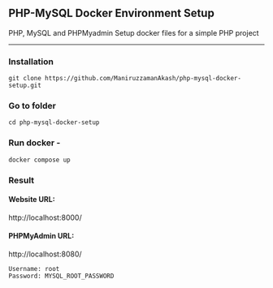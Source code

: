 ## PHP-MySQL Docker Environment Setup

PHP, MySQL and PHPMyadmin Setup docker files for a simple PHP project

---

### Installation

```shell
git clone https://github.com/ManiruzzamanAkash/php-mysql-docker-setup.git
```

### Go to folder
```shell
cd php-mysql-docker-setup
```

### Run docker -
```shell
docker compose up
```

### Result

#### Website URL:
http://localhost:8000/

#### PHPMyAdmin URL:
http://localhost:8080/

```shell
Username: root
Password: MYSQL_ROOT_PASSWORD
```
